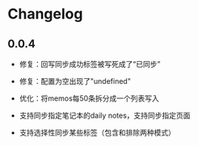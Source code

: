 # Changelog

## 0.0.4

* 修复：回写同步成功标签被写死成了“已同步”

* 修复：配置为空出现了"undefined"

* 优化：将memos每50条拆分成一个列表写入

* 支持同步指定笔记本的daily notes，支持同步指定页面

* 支持选择性同步某些标签（包含和排除两种模式）

